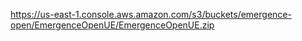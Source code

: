 https://us-east-1.console.aws.amazon.com/s3/buckets/emergence-open/EmergenceOpenUE/EmergenceOpenUE.zip
